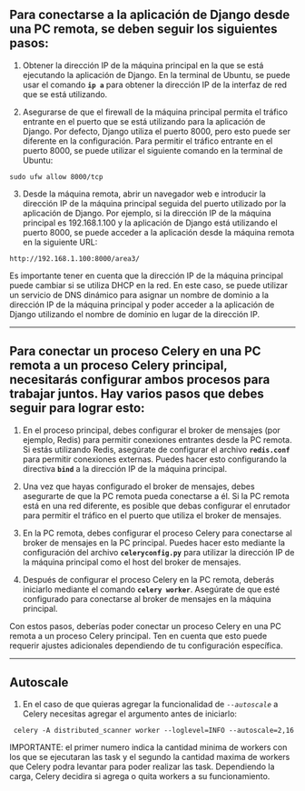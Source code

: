 ## Para conectarse a la aplicación de Django desde una PC remota, se deben seguir los siguientes pasos:

1. Obtener la dirección IP de la máquina principal en la que se está ejecutando la aplicación de Django. En la terminal de Ubuntu, se puede usar el comando **`ip a`** para obtener la dirección IP de la interfaz de red que se está utilizando.

2. Asegurarse de que el firewall de la máquina principal permita el tráfico entrante en el puerto que se está utilizando para la aplicación de Django. Por defecto, Django utiliza el puerto 8000, pero esto puede ser diferente en la configuración. Para permitir el tráfico entrante en el puerto 8000, se puede utilizar el siguiente comando en la terminal de Ubuntu:

``` sudo ufw allow 8000/tcp ```

3. Desde la máquina remota, abrir un navegador web e introducir la dirección IP de la máquina principal seguida del puerto utilizado por la aplicación de Django. Por ejemplo, si la dirección IP de la máquina principal es 192.168.1.100 y la aplicación de Django está utilizando el puerto 8000, se puede acceder a la aplicación desde la máquina remota en la siguiente URL:

``` http://192.168.1.100:8000/area3/ ```

Es importante tener en cuenta que la dirección IP de la máquina principal puede cambiar si se utiliza DHCP en la red. En este caso, se puede utilizar un servicio de DNS dinámico para asignar un nombre de dominio a la dirección IP de la máquina principal y poder acceder a la aplicación de Django utilizando el nombre de dominio en lugar de la dirección IP.

---

## Para conectar un proceso Celery en una PC remota a un proceso Celery principal, necesitarás configurar ambos procesos para trabajar juntos. Hay varios pasos que debes seguir para lograr esto:

1. En el proceso principal, debes configurar el broker de mensajes (por ejemplo, Redis) para permitir conexiones entrantes desde la PC remota. Si estás utilizando Redis, asegúrate de configurar el archivo **`redis.conf`** para permitir conexiones externas. Puedes hacer esto configurando la directiva **`bind`** a la dirección IP de la máquina principal.

2. Una vez que hayas configurado el broker de mensajes, debes asegurarte de que la PC remota pueda conectarse a él. Si la PC remota está en una red diferente, es posible que debas configurar el enrutador para permitir el tráfico en el puerto que utiliza el broker de mensajes.

3. En la PC remota, debes configurar el proceso Celery para conectarse al broker de mensajes en la PC principal. Puedes hacer esto mediante la configuración del archivo **`celeryconfig.py`** para utilizar la dirección IP de la máquina principal como el host del broker de mensajes.

4. Después de configurar el proceso Celery en la PC remota, deberás iniciarlo mediante el comando **`celery worker`**. Asegúrate de que esté configurado para conectarse al broker de mensajes en la máquina principal.

Con estos pasos, deberías poder conectar un proceso Celery en una PC remota a un proceso Celery principal. Ten en cuenta que esto puede requerir ajustes adicionales dependiendo de tu configuración específica.

---

## Autoscale

1. En el caso de que quieras agregar la funcionalidad de *`--autoscale`* a Celery necesitas agregar el argumento antes de iniciarlo:

  ``` celery -A distributed_scanner worker --loglevel=INFO --autoscale=2,16```

IMPORTANTE: el primer numero indica la cantidad minima de workers con los que se ejecutaran las task y el segundo la cantidad maxima de workers que Celery podra levantar para poder realizar las task. Dependiendo la carga, Celery decidira si agrega o quita workers a su funcionamiento.

